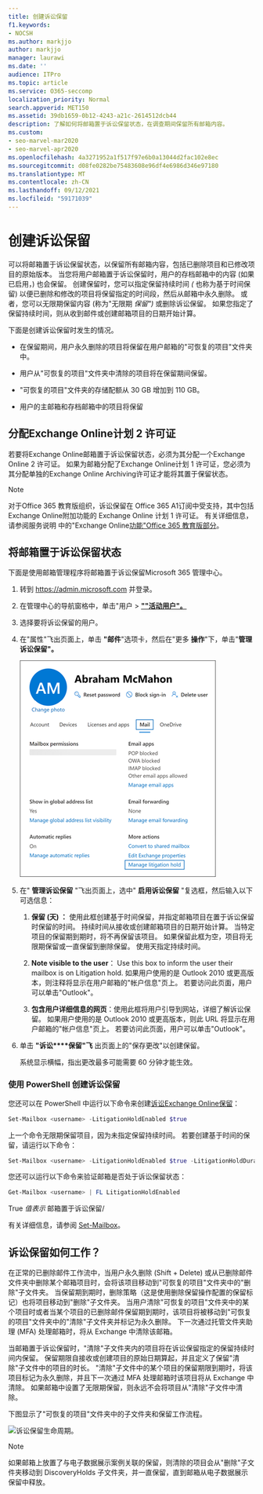 ```yaml
---
title: 创建诉讼保留
f1.keywords:
- NOCSH
ms.author: markjjo
author: markjjo
manager: laurawi
ms.date: ''
audience: ITPro
ms.topic: article
ms.service: O365-seccomp
localization_priority: Normal
search.appverid: MET150
ms.assetid: 39db1659-0b12-4243-a21c-2614512dcb44
description: 了解如何将邮箱置于诉讼保留状态，在调查期间保留所有邮箱内容。
ms.custom:
- seo-marvel-mar2020
- seo-marvel-apr2020
ms.openlocfilehash: 4a3271952a1f517f97e6b0a13044d2fac102e8ec
ms.sourcegitcommit: d08fe0282be75483608e96df4e6986d346e97180
ms.translationtype: MT
ms.contentlocale: zh-CN
ms.lasthandoff: 09/12/2021
ms.locfileid: "59171039"
---
```

# <a name="create-a-litigation-hold"></a>创建诉讼保留

可以将邮箱置于诉讼保留状态，以保留所有邮箱内容，包括已删除项目和已修改项目的原始版本。 当您将用户邮箱置于诉讼保留时，用户的存档邮箱中的内容 (如果已启用，) 也会保留。 创建保留时，您可以指定保留持续时间 *(* 也称为基于时间保留) 以便已删除和修改的项目将保留指定的时间段，然后从邮箱中永久删除。 或者，您可以无限期保留内容 (称为"无限期 *保留")* 或删除诉讼保留。 如果您指定了保留持续时间，则从收到邮件或创建邮箱项目的日期开始计算。 
  
下面是创建诉讼保留时发生的情况。
  
- 在保留期间，用户永久删除的项目将保留在用户邮箱的"可恢复的项目"文件夹中。

- 用户从"可恢复的项目"文件夹中清除的项目将在保留期间保留。

- "可恢复的项目"文件夹的存储配额从 30 GB 增加到 110 GB。

- 用户的主邮箱和存档邮箱中的项目将保留

## <a name="assign-an-exchange-online-plan-2-license"></a>分配Exchange Online计划 2 许可证

若要将Exchange Online邮箱置于诉讼保留状态，必须为其分配一个Exchange Online 2 许可证。 如果为邮箱分配了Exchange Online计划 1 许可证，您必须为其分配单独的Exchange Online Archiving许可证才能将其置于保留状态。

> [!NOTE]
> 对于Office 365 教育版组织，诉讼保留在 Office 365 A1订阅中受支持，其中包括Exchange Online附加功能的 Exchange Online 计划 1 许可证。 有关详细信息，请参阅服务说明 中的"Exchange Online[功能"Office 365 教育版部分](/office365/servicedescriptions/office-365-platform-service-description/office-365-education#exchange-online-features)。

## <a name="place-a-mailbox-on-litigation-hold"></a>将邮箱置于诉讼保留状态

下面是使用邮箱管理程序将邮箱置于诉讼保留Microsoft 365 管理中心。

1. 转到 <https://admin.microsoft.com> 并登录。

2. 在管理中心的导航窗格中，单击"用户  >  <a href="https://go.microsoft.com/fwlink/p/?linkid=834822" target="_blank">**""活动用户"。**</a>

3. 选择要将诉讼保留的用户。

4. 在"属性"飞出页面上，单击 **"邮件**"选项卡，然后在"更多 **操作**"下，单击"**管理诉讼保留"。**

   ![单击用户属性飞出页的"邮件"选项卡上的"管理诉讼保留"。](../media/M365AdminCenterLitHold1.png)

5. 在" **管理诉讼保留** "飞出页面上，选中" **启用诉讼保留** "复选框，然后输入以下可选信息：

    1. **保留 (天) ：** 使用此框创建基于时间保留，并指定邮箱项目在置于诉讼保留时保留的时间。 持续时间从接收或创建邮箱项目的日期开始计算。 当特定项目的保留期到期时，将不再保留该项目。 如果保留此框为空，项目将无限期保留或一直保留到删除保留。 使用天指定持续时间。

    2. **Note visible to the user**： Use this box to inform the user their mailbox is on Litigation hold. 如果用户使用的是 Outlook 2010 或更高版本，则注释将显示在用户邮箱的"帐户信息"页上。 若要访问此页面，用户可以单击"Outlook"。 

    3. **包含用户详细信息的网页**：使用此框将用户引导到网站，详细了解诉讼保留。 如果用户使用的是 Outlook 2010 或更高版本，则此 URL 将显示在用户邮箱的"帐户信息"页上。 若要访问此页面，用户可以单击"Outlook"。 

6. 单击 **"诉讼****保留"飞** 出页面上的"保存更改"以创建保留。 

   系统显示横幅，指出更改最多可能需要 60 分钟才能生效。

### <a name="create-a-litigation-hold-using-powershell"></a>使用 PowerShell 创建诉讼保留

您还可以在 PowerShell 中运行以下命令来创建[诉讼Exchange Online保留](/powershell/exchange/connect-to-exchange-online-powershell)：

```powershell
Set-Mailbox <username> -LitigationHoldEnabled $true
```

上一个命令无限期保留项目，因为未指定保留持续时间。 若要创建基于时间的保留，请运行以下命令：

```powershell
Set-Mailbox <username> -LitigationHoldEnabled $true -LitigationHoldDuration <number of days>
```

您还可以运行以下命令来验证邮箱是否处于诉讼保留状态：

```powershell
Get-Mailbox <username> | FL LitigationHoldEnabled
```

True *值表示* 邮箱置于诉讼保留/

有关详细信息，请参阅 [Set-Mailbox](/powershell/module/exchange/set-mailbox)。

## <a name="how-does-litigation-hold-work"></a>诉讼保留如何工作？

在正常的已删除邮件工作流中，当用户永久删除 (Shift + Delete) 或从已删除邮件文件夹中删除某个邮箱项目时，会将该项目移动到"可恢复的项目"文件夹中的"删除"子文件夹。 当保留期到期时，删除策略（这是使用删除保留操作配置的保留标记）也将项目移动到"删除"子文件夹。 当用户清除"可恢复的项目"文件夹中的某个项目时或者当某个项目的已删除邮件保留期到期时，该项目将被移动到"可恢复的项目"文件夹中的"清除"子文件夹并标记为永久删除。 下一次通过托管文件夹助理 (MFA) 处理邮箱时，将从 Exchange 中清除该邮箱。

当邮箱置于诉讼保留时，"清除"子文件夹内的项目将在诉讼保留指定的保留持续时间内保留。 保留期限自接收或创建项目的原始日期算起，并且定义了保留"清除"子文件中的项目的时长。 "清除"子文件中的某个项目的保留期限到期时，将该项目标记为永久删除，并且下一次通过 MFA 处理邮箱时该项目将从 Exchange 中清除。 如果邮箱中设置了无限期保留，则永远不会将项目从"清除"子文件中清除。

下图显示了"可恢复的项目"文件夹中的子文件夹和保留工作流程。

![诉讼保留生命周期。](../media/LitigationHoldLifeCycle.png)

> [!NOTE]
> 如果邮箱上放置了与电子数据展示案例关联的保留，则清除的项目会从"删除"子文件夹移动到 DiscoveryHolds 子文件夹，并一直保留，直到邮箱从电子数据展示保留中释放。
